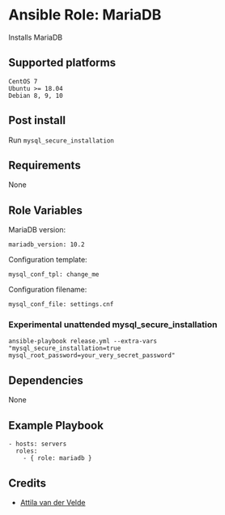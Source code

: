 # Ansible Role: MariaDB

Installs MariaDB

## Supported platforms

```
CentOS 7
Ubuntu >= 18.04
Debian 8, 9, 10
```

## Post install

Run `mysql_secure_installation`

## Requirements

None

## Role Variables

MariaDB version:

```
mariadb_version: 10.2
```

Configuration template:

```
mysql_conf_tpl: change_me
```

Configuration filename:

```
mysql_conf_file: settings.cnf
```

### Experimental unattended mysql_secure_installation

```
ansible-playbook release.yml --extra-vars "mysql_secure_installation=true mysql_root_password=your_very_secret_password"
```

## Dependencies

None

## Example Playbook

```
- hosts: servers
  roles:
    - { role: mariadb }
```

## Credits

- [Attila van der Velde](https://github.com/vdvm)

